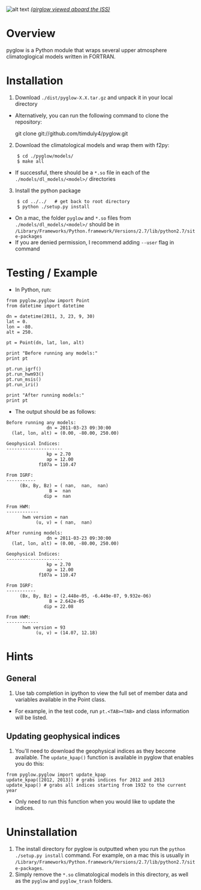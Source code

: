 ![alt text](https://raw.github.com/timduly4/pyglow/master/logo.png "pyglow")
[_(airglow viewed aboard the ISS)_](http://en.wikipedia.org/wiki/File:Cupola_above_the_darkened_Earth.jpg)

# Overview

pyglow is a Python module that wraps several upper atmosphere climatoglogical models written in FORTRAN.

# Installation

1. Download `./dist/pyglow-X.X.tar.gz` and unpack it in your local directory
  * Alternatively, you can run the following command to clone the repository:

    git clone git://github.com/timduly4/pyglow.git

2. Download the climatological models and wrap them with f2py:
```
    $ cd ./pyglow/models/
    $ make all
```
  * If successful, there should be a `*.so` file in each of the `./models/dl_models/<model>/` directories
3. Install the python package
```
    $ cd ../../   # get back to root directory
    $ python ./setup.py install 
```
  * On a mac, the folder `pyglow` and `*.so` files from `./models/dl_models/<model>/` should be in `/Library/Frameworks/Python.framework/Versions/2.7/lib/python2.7/site-packages`
  * If you are denied permission, I recommend adding `--user` flag in command

# Testing / Example

* In Python, run:

```
from pyglow.pyglow import Point
from datetime import datetime

dn = datetime(2011, 3, 23, 9, 30)
lat = 0.
lon = -80.
alt = 250.

pt = Point(dn, lat, lon, alt)

print "Before running any models:"
print pt

pt.run_igrf()
pt.run_hwm93()
pt.run_msis()
pt.run_iri()

print "After running models:"
print pt
```

* The output should be as follows:

```
Before running any models:
               dn = 2011-03-23 09:30:00
  (lat, lon, alt) = (0.00, -80.00, 250.00)

Geophysical Indices:
---------------------
               kp = 2.70
               ap = 12.00
            f107a = 110.47

From IGRF:
-----------
     (Bx, By, Bz) = ( nan,  nan,  nan)
                B =  nan
              dip =  nan

From HWM:
------------
      hwm version = nan
           (u, v) = ( nan,  nan)

After running models:
               dn = 2011-03-23 09:30:00
  (lat, lon, alt) = (0.00, -80.00, 250.00)

Geophysical Indices:
---------------------
               kp = 2.70
               ap = 12.00
            f107a = 110.47

From IGRF:
-----------
     (Bx, By, Bz) = (2.448e-05, -6.449e-07, 9.932e-06)
                B = 2.642e-05
              dip = 22.08

From HWM:
------------
      hwm version = 93
           (u, v) = (14.07, 12.18)
```


# Hints

## General
1. Use tab completion in ipython to view the full set of member data and variables available in the Point class.
  * For example, in the test code, run `pt.<TAB><TAB>` and class information will be listed.

## Updating geophysical indices
1. You'll need to download the geophysical indices as they become available.  The `update_kpap()` function is available in pyglow that enables you do this:

```
from pyglow.pyglow import update_kpap
update_kpap([2012, 2013]) # grabs indices for 2012 and 2013
update_kpap() # grabs all indices starting from 1932 to the current year
```
  * Only need to run this function when you would like to update the indices.


# Uninstallation 

1. The install directory for pyglow is outputted when you run the `python ./setup.py install` command.  For example, on a mac this is usually in `/Library/Frameworks/Python.framework/Versions/2.7/lib/python2.7/site-packages`.
2.  Simply remove the `*.so` climatological models in this directory, as well as the `pyglow` and `pyglow_trash` folders.
